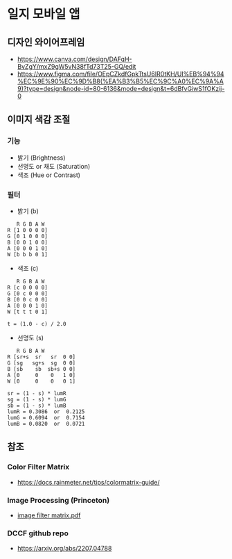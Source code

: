 # 일지 모바일 앱

## 디자인 와이어프레임
- https://www.canva.com/design/DAFqH-BvZgY/mxZ9gW5vN38fTd73T25-GQ/edit
- https://www.figma.com/file/OEpCZkdfGpkTtsU6IR0tKH/UI%EB%94%94%EC%9E%90%EC%9D%B8(%EA%B3%B5%EC%9C%A0%EC%9A%A9)?type=design&node-id=80-6136&mode=design&t=6dBfvGiwS1fOKzij-0

## 이미지 색감 조절
### 기능
- 밝기 (Brightness)
- 선명도 or 채도 (Saturation)
- 색조 (Hue or Contrast)
### 필터
- 밝기 (b)
```
   R G B A W
R [1 0 0 0 0]
G [0 1 0 0 0]
B [0 0 1 0 0]
A [0 0 0 1 0]
W [b b b 0 1]
```
- 색조 (c)
```
   R G B A W
R [c 0 0 0 0]
G [0 c 0 0 0]
B [0 0 c 0 0]
A [0 0 0 1 0]
W [t t t 0 1]

t = (1.0 - c) / 2.0
```
- 선명도 (s)
```
   R G B A W
R [sr+s  sr   sr  0 0]
G [sg   sg+s  sg  0 0]
B [sb    sb  sb+s 0 0]
A [0     0    0   1 0]
W [0     0    0   0 1]

sr = (1 - s) * lumR
sg = (1 - s) * lumG
sb = (1 - s) * lumB
lumR = 0.3086  or  0.2125
lumG = 0.6094  or  0.7154
lumB = 0.0820  or  0.0721
```

## 참조
### Color Filter Matrix
- https://docs.rainmeter.net/tips/colormatrix-guide/
### Image Processing (Princeton)
- [image filter matrix.pdf](https://github.com/medic-basic/mobile_app/files/12617123/image.filter.matrix.pdf)
### DCCF github repo
- https://arxiv.org/abs/2207.04788
